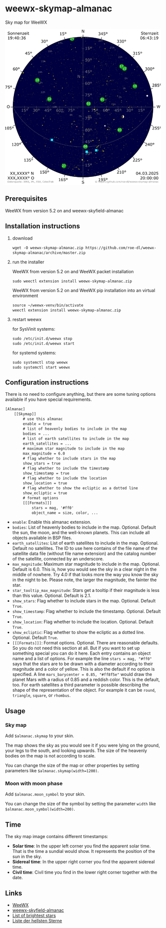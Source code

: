 # weewx-skymap-almanac
Sky map for WeeWX

![sky map](skymap.png)

## Prerequisites

WeeWX from version 5.2 on and weewx-skyfield-almanac

## Installation instructions

1) download

   ```shell
   wget -O weewx-skymap-almanac.zip https://github.com/roe-dl/weewx-skymap-almanac/archive/master.zip
   ```

2) run the installer

   WeeWX from version 5.2 on and WeeWX packet installation

   ```shell
   sudo weectl extension install weewx-skymap-almanac.zip
   ```

   WeeWX from version 5.2 on and WeeWX pip installation into an virtual environment

   ```shell
   source ~/weewx-venv/bin/activate
   weectl extension install weewx-skymap-almanac.zip
   ```
   
3) restart weewx

   for SysVinit systems:

   ```shell
   sudo /etc/init.d/weewx stop
   sudo /etc/init.d/weewx start
   ```

   for systemd systems:

   ```shell
   sudo systemctl stop weewx
   sudo systemctl start weewx
   ```

## Configuration instructions

There is no need to configure anything, but there are some tuning options
available if you have special requirements.

```
[Almanac]
    [[Skymap]]
        # use this almanac
        enable = true
        # list of heavenly bodies to include in the map
        bodies = ...
        # list of earth satellites to include in the map
        earth_satellites = ...
        # maximum star magnitude to include in the map
        max_magnitude = 6.0
        # flag whether to include stars in the map
        show_stars = true
        # flag whether to include the timestamp
        show_timestamp = true
        # flag whether to include the location
        show_location = true
        # flag whether to show the ecliptic as a dotted line
        show_ecliptic = true
        # format options
        [[[Formats]]]
            stars = mag, '#ff0'
            object_name = size, color, ...
```

* `enable`: Enable this almanac extension.
* `bodies`: List of heavenly bodies to include in the map. Optional.
  Default the sun, the moon, and the well-known planets.
  This can include all objects available in BSP files.
* `earth_satellites`: List of earth satellites to include in the map.
  Optional. Default no satellites.
  The ID to use here contains of the file name of the
  satellite data file (without file name extension) and
  the catalog number of the satellite, connected by an underscore.
* `max_magnitude`: Maximum star magnitude to include in the map.
  Optional. Default is 6.0. This is, how you would see the sky
  in a clear night in the middle of nowhere. Try 4.0 if that
  looks more the way you know the sky in the night to be.
  Please note, the larger the magnitude, the fainter the star.
* `star_tooltip_max_magnitude`: Stars get a tooltip if their magnitude
  is less than this value. Optional. Default is 2.1. 
* `show_stars`: Flag whether to include stars in the map. Optional.
  Default `True`.
* `show_timestamp`: Flag whether to include the timestamp. Optional.
  Default `True`.
* `show_location`: Flag whether to include the location. Optional.
  Default `True`.
* `show_ecliptic`: Flag whether to show the ecliptic as a dotted line.
  Optional. Default `True`.
* `[[[Formats]]]`: Format options. Optional.
  There are reasonable defaults. So you do not need this section at all.
  But if you want to set up something special you can do it here.
  Each entry contains an object name and a list of options. For example
  the line `stars = mag, "#ff0"` says that the stars are to be drawn
  with a diameter according to their magnitude and a color of yellow.
  This is also the default if no option is specified. A line 
  `mars_barycenter = 0.85, "#ff8f5e"` would draw the planet Mars
  with a radius of 0.85 and a reddish color. This is the default, too.
  For earth satellites a third parameter is possible describing the
  shape of the representation of the object. For example it can be
  `round`, `triangle`, `square`, or `rhombus`.

## Usage

### Sky map

Add `$almanac.skymap` to your skin.

The map shows the sky as you would see it if you were lying on the ground, 
your legs to the south, and looking upwards. The size of the heavenly bodies 
on the map is not according to scale.

You can change the size of the map or other properties by setting parameters
like `$almanac.skymap(width=1200)`.

### Moon with moon phase

Add `$almanac.moon_symbol` to your skin.

You can change the size of the symbol by setting the parameter `width` like
`$almanac.moon_symbol(width=200)`.

## Time

The sky map image contains different timestamps:

* **Solar time**: In the upper left corner you find the apparent solar time.
  That is the time a sundial would show. It represents the position of the
  sun in the sky.
* **Sidereal time**: In the upper right corner you find the apparent 
  sidereal time. 
* **Civil time**: Civil time you find in the lower right corner together
  with the date.

## Links

* [WeeWX](https://weewx.com)
* [weewx-skyfield-almanac](https://github.com/roe-dl/weewx-skyfield-almanac)
* [List of brightest stars](https://en.wikipedia.org/wiki/List_of_brightest_stars)
* [Liste der hellsten Sterne](https://de.wikipedia.org/wiki/Liste_der_hellsten_Sterne)
